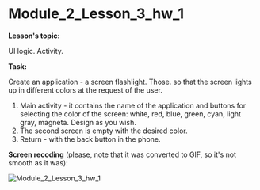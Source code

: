 # Module_2_Lesson_3_hw_1
**Lesson's topic:**

UI logic. Activity.

**Task:**

Create an application - a screen flashlight. Those. so that the screen lights up in different colors at the request of the user.
1. Main activity - it contains the name of the application and buttons for selecting the color of the screen: white, red, blue, green, cyan, light gray, magneta. Design as you wish.
2. The second screen is empty with the desired color.
3. Return - with the back button in the phone.

**Screen recoding** (please, note that it was converted to GIF, so it's not smooth as it was):

![Module_2_Lesson_3_hw_1](https://github.com/vdcast/Module_2_Lesson_3_hw_1/assets/108469609/b23af628-4fbc-4bda-b4a7-1ef43a04568f)
